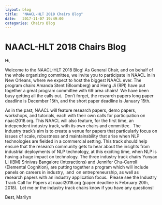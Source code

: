 ```yaml
---
layout: blog
title:  "NAACL-HLT 2018 Chairs Blog"
date:   2017-11-07 19:49:00
categories: Chairs Blog
---
```

NAACL-HLT 2018 Chairs Blog
==========================

Hi,

Welcome to the NAACL-HLT 2018 Blog! As General Chair, and on behalf of the whole organizing committee, we invite you to participate in NAACL in in New Orleans, where we expect to host the biggest NAACL ever. The program chairs Amanda Stent (Bloomberg) and Heng Ji (RPI) have put together a great program committee with 69 area chairs!  We have been busy getting all the calls out.  Don’t forget, the research papers long paper deadline is December 15th, and the short paper deadline is January 15th.

As in the past, NAACL will feature research papers, demo papers, workshops, and tutorials, each with their own calls for participation on naacl2018.org. This NAACL will also feature, for the first time, an independent industry track, with its own chairs and committee.  The industry track’s aim is to create a venue for papers that particularly focus on issues of scale, robustness and maintainability that arise when NLP technologies are fielded in a commercial setting. This track should help ensure that the research community gets to hear about the insights from industrial deployments of NLP technology, at this exciting time, when NLP is having a huge impact on technology. The three industry track chairs Yunyao Li (IBM) Srinivas Bangalore (Interactions) and Jennifer Chu-Carroll (Elemental Cognition), are putting together a program which will include panels on careers in industry,  and  on entrepreneurship, as well as research papers with an industry application focus.  Please see the Industry Track Call for Papers at naacl2018.org (paper deadline is February 20th, 2018).  Let me or the industry track chairs know if you have any questions!

Best,
Marilyn
